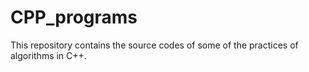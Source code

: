 # CPP_programs

This repository contains the source codes of some of the practices of algorithms in C++. 
